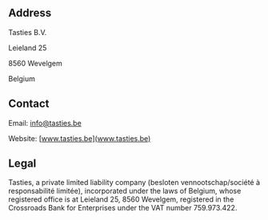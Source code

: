 ## Address

Tasties B.V.

Leieland 25

8560 Wevelgem

Belgium

## Contact

Email: [info@tasties.be](mailto:info@tasties.be)

Website: [www.tasties.be](www.tasties.be)

## Legal

Tasties, a private limited liability company (besloten vennootschap/société à responsabilité limitée), incorporated under the laws of Belgium, whose registered office is at Leieland 25, 8560 Wevelgem, registered in the Crossroads Bank for Enterprises under the VAT number 759.973.422.